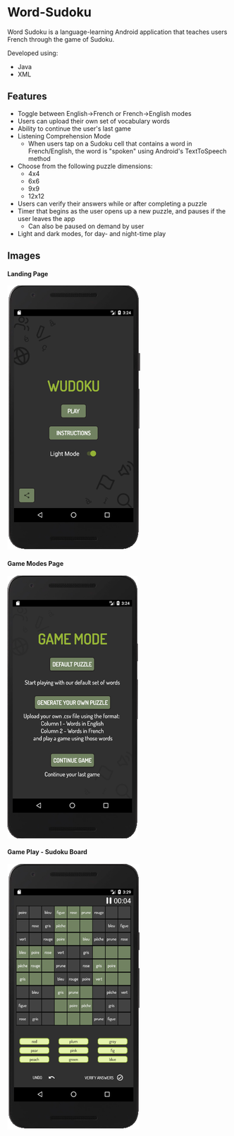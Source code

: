 # Word-Sudoku

Word Sudoku is a language-learning Android application that teaches users French through the game of Sudoku.

Developed using:
- Java
- XML

## Features

- Toggle between English->French or French->English modes
- Users can upload their own set of vocabulary words
- Ability to continue the user's last game
- Listening Comprehension Mode
    - When users tap on a Sudoku cell that contains a word in French/English, the word is "spoken" using Android's   TextToSpeech method
- Choose from the following puzzle dimensions:
    - 4x4
    - 6x6
    - 9x9
    - 12x12
- Users can verify their answers while or after completing a puzzle
- Timer that begins as the user opens up a new puzzle, and pauses if the user leaves the app
    - Can also be paused on demand by user
- Light and dark modes, for day- and night-time play

## Images

#### Landing Page
![Landing Page](Landing_page.png)

#### Game Modes Page
![Game Modes](Game_modes.png)

#### Game Play - Sudoku Board
![Sudoku Board](Sudoku_board.png)

